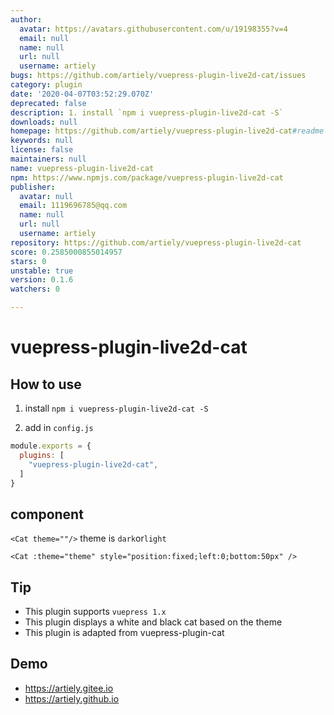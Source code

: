 ```yaml
---
author:
  avatar: https://avatars.githubusercontent.com/u/19198355?v=4
  email: null
  name: null
  url: null
  username: artiely
bugs: https://github.com/artiely/vuepress-plugin-live2d-cat/issues
category: plugin
date: '2020-04-07T03:52:29.070Z'
deprecated: false
description: 1. install `npm i vuepress-plugin-live2d-cat -S`
downloads: null
homepage: https://github.com/artiely/vuepress-plugin-live2d-cat#readme
keywords: null
license: false
maintainers: null
name: vuepress-plugin-live2d-cat
npm: https://www.npmjs.com/package/vuepress-plugin-live2d-cat
publisher:
  avatar: null
  email: 1119696785@qq.com
  name: null
  url: null
  username: artiely
repository: https://github.com/artiely/vuepress-plugin-live2d-cat
score: 0.2585000855014957
stars: 0
unstable: true
version: 0.1.6
watchers: 0

---
```


# vuepress-plugin-live2d-cat

## How to use

1. install `npm i vuepress-plugin-live2d-cat -S`

2. add in `config.js`

```js
module.exports = {
  plugins: [
    "vuepress-plugin-live2d-cat",
  ]
}
```
## component
`<Cat theme=""/>`
theme is `dark`or`light`
```vue
<Cat :theme="theme" style="position:fixed;left:0;bottom:50px" />
```
## Tip

- This plugin supports `vuepress 1.x`
- This plugin displays a white and black cat based on the theme
- This plugin is adapted from vuepress-plugin-cat
## Demo

- https://artiely.gitee.io
- https://artiely.github.io